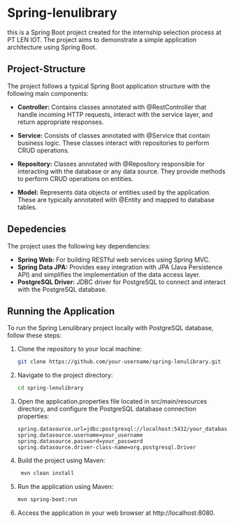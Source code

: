 # Spring-lenulibrary
this is a Spring Boot project created for the internship selection process at PT LEN IOT. The project aims to demonstrate a simple application architecture using Spring Boot.


## Project-Structure
The project follows a typical Spring Boot application structure with the following main components:

- **Controller:** Contains classes annotated with @RestController that handle incoming HTTP requests, interact with the service layer, and return appropriate responses.

- **Service:** Consists of classes annotated with @Service that contain business logic. These classes interact with repositories to perform CRUD operations.

- **Repository:** Classes annotated with @Repository responsible for interacting with the database or any data source. They provide methods to perform CRUD operations on entities.

- **Model:** Represents data objects or entities used by the application. These are typically annotated with @Entity and mapped to database tables.


## Depedencies
The project uses the following key dependencies:
- **Spring Web:** For building RESTful web services using Spring MVC.
- **Spring Data JPA:** Provides easy integration with JPA (Java Persistence API) and simplifies the implementation of  the data access layer.
- **PostgreSQL Driver:** JDBC driver for PostgreSQL to connect and interact with the PostgreSQL database.


## Running the Application
To run the Spring Lenulibrary project locally with PostgreSQL database, follow these steps:
1. Clone the repository to your local machine:
    ```bash
    git clone https://github.com/your-username/spring-lenulibrary.git
    ```
2. Navigate to the project directory:
    ```bash
    cd spring-lenulibrary
    ```
3. Open the application.properties file located in src/main/resources directory, and configure the PostgreSQL database connection properties:
    ```properties
    spring.datasource.url=jdbc:postgresql://localhost:5432/your_database_name
    spring.datasource.username=your_username
    spring.datasource.password=your_password
    spring.datasource.driver-class-name=org.postgresql.Driver
    ```
4. Build the project using Maven:
   ```bash
    mvn clean install
   ```
5. Run the application using Maven:
   ```bash
   mvn spring-boot:run
   ```
6. Access the application in your web browser at http://localhost:8080.


